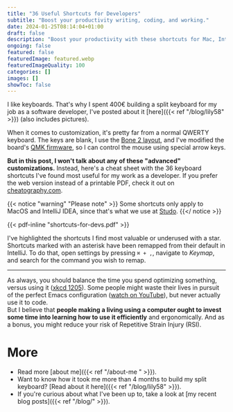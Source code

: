 ```yaml
---
title: "36 Useful Shortcuts for Developers"
subtitle: "Boost your productivity writing, coding, and working."
date: 2024-01-25T08:14:04+01:00
draft: false
description: "Boost your productivity with these shortcuts for Mac, IntelliJ, and general text editing."
ongoing: false
featured: false
featuredImage: featured.webp
featuredImageQuality: 100
categories: []
images: []
showToc: false
---
```


<!--
# Plan
- Goals
    - share knowledge, seems like people want it
    - give insight into my personality

- Who is this written for
    - me
    - HN
    - reddit

- Length: short

# Structure
- intro
    - why listen to me
    - what is the focus
- how to 
- conclusion

{< image src="images/image.jpg" alt="ALT" >}}
DESCRIPTION
{< /image >}}

-->

I like keyboards. That's why I spent 400€ building a split keyboard for my job as a software developer, I've posted about it [here]({{< ref "/blog/lily58" >}}) (also includes pictures). 

When it comes to customization, it's pretty far from a normal QWERTY keyboard. The keys are blank, I use the [Bone 2 layout](https://neo-layout.org/Layouts/bone/), and I've modified the board's [QMK firmware](https://qmk.fm/), so I can control the mouse using special arrow keys.

**But in this post, I won't talk about any of these "advanced" customizations.** Instead, here's a cheat sheet with the 36 keyboard shortcuts I've found most useful for my work as a developer. If you prefer the web version instead of a printable PDF, check it out on [cheatography.com](https://cheatography.com/filippo-orru/cheat-sheets/useful-shortcuts-for-developers/).

{{< notice "warning" "Please note" >}}
Some shortcuts only apply to MacOS and IntelliJ IDEA, since that's what we use at [Studo](https://studo.com/en).
{{</ notice >}}

{{< pdf-inline "shortcuts-for-devs.pdf" >}}

I've highlighted the shortcuts I find most valuable or underused with a star. 
Shortcuts marked with an asterisk have been remapped from their default in IntelliJ. To do that, open settings by pressing `⌘ + ,`, navigate to *Keymap*, and search for the command you wish to remap.

---

As always, you should balance the time you spend optimizing something, versus using it ([xkcd 1205](https://xkcd.com/1205)). Some people might waste their lives in pursuit of the perfect Emacs configuration ([watch on YouTube](https://youtu.be/urcL86UpqZc?si=VYbFVhACCos-ZbNv)), but never actually use it to code. \
But I believe that **people making a living using a computer ought to invest some time into learning how to use it efficiently** and ergonomically. And as a bonus, you might reduce your risk of Repetitive Strain Injury (RSI).

# More
- Read more [about me]({{< ref "/about-me " >}}).
- Want to know how it took me more than 4 months to build my split keyboard? [Read about it here]({{< ref "/blog/lily58" >}}).
- If you're curious about what I've been up to, take a look at [my recent blog posts]({{< ref "/blog/" >}}).